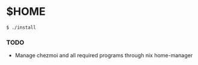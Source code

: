 # \$HOME

```
$ ./install
```

### TODO

- Manage chezmoi and all required programs through nix home-manager
